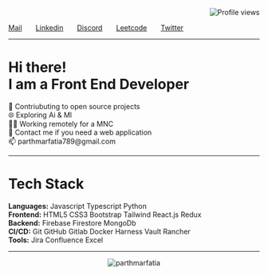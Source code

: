<div align="right">
  
  ![Profile views](https://gpvc.arturio.dev/parthmarfatia)
</div>
<a href="mailto:parthmarfatia789@gmail.com">Mail</a> &nbsp; &nbsp; &nbsp;
<a href="https://www.linkedin.com/in/parth-marfatia-4a8a1a183/">Linkedin</a> &nbsp; &nbsp; &nbsp;
<a href="https://discordapp.com/users/parth#9737">Discord</a> &nbsp; &nbsp; &nbsp;
<a href="https://leetcode.com/parthmarfatia/">Leetcode</a> &nbsp; &nbsp; &nbsp;
<a href="https://twitter.com/parth_marfatia">Twitter</a> &nbsp; &nbsp; &nbsp;

* * *

<h1 align="left"> Hi there! <br> I am a Front End Developer</h1>

<p align="left">🤜 Contriubuting to open source projects <br>
🌐 Exploring Ai & Ml <br>
👨‍💻 Working remotely for a MNC <br>
🚀 Contact me if you need a web application<br>
📫 parthmarfatia789@gmail.com
<br /></p>

* * *

<h1>Tech Stack</h1>

<b>Languages:</b> Javascript Typescript Python <br>
<b>Frontend:</b> HTML5 CSS3 Bootstrap Tailwind React.js Redux <br>
<b>Backend:</b> Firebase Firestore MongoDb <br>
<b>CI/CD:</b> Git GitHub Gitlab Docker Harness Vault Rancher <br>
<b>Tools:</b> Jira Confluence Excel <br>

* * *

<p align="center"> <img src="https://github-readme-stats.vercel.app/api?username=parthmarfatia&show_icons=true&theme=gotham" alt="parthmarfatia" />


